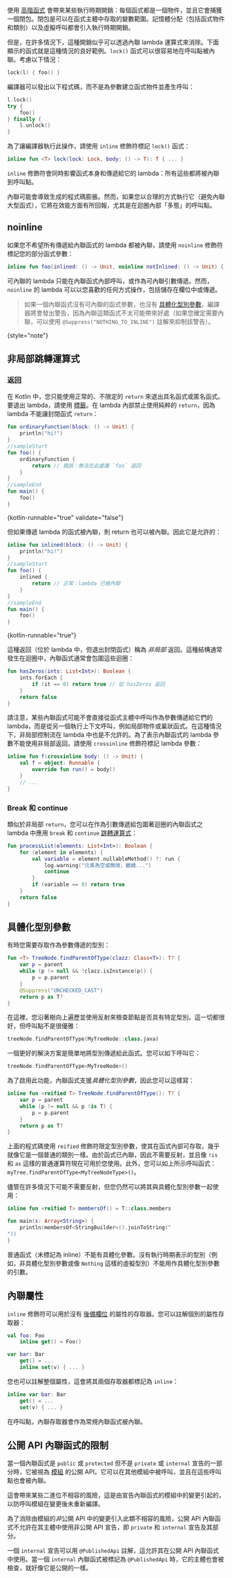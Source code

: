 [//]: # (title: 內聯函式)

使用 [高階函式](lambdas.md) 會帶來某些執行時期開銷：每個函式都是一個物件，並且它會捕獲一個閉包。閉包是可以在函式主體中存取的變數範圍。記憶體分配（包括函式物件和類別）以及虛擬呼叫都會引入執行時期開銷。

但是，在許多情況下，這種開銷似乎可以透過內聯 lambda 運算式來消除。下面顯示的函式就是這種情況的良好範例。`lock()` 函式可以很容易地在呼叫點被內聯。考慮以下情況：

```kotlin
lock(l) { foo() }
```

編譯器可以發出以下程式碼，而不是為參數建立函式物件並產生呼叫：

```kotlin
l.lock()
try {
    foo()
} finally {
    l.unlock()
}
```

為了讓編譯器執行此操作，請使用 `inline` 修飾符標記 `lock()` 函式：

```kotlin
inline fun <T> lock(lock: Lock, body: () -> T): T { ... }
```

`inline` 修飾符會同時影響函式本身和傳遞給它的 lambda：所有這些都將被內聯到呼叫點。

內聯可能會導致生成的程式碼膨脹。然而，如果您以合理的方式執行它（避免內聯大型函式），它將在效能方面有所回報，尤其是在迴圈內部「多態」的呼叫點。

## noinline

如果您不希望所有傳遞給內聯函式的 lambda 都被內聯，請使用 `noinline` 修飾符標記您的部分函式參數：

```kotlin
inline fun foo(inlined: () -> Unit, noinline notInlined: () -> Unit) { ... }
```

可內聯的 lambda 只能在內聯函式內部呼叫，或作為可內聯引數傳遞。然而，`noinline` 的 lambda 可以以您喜歡的任何方式操作，包括儲存在欄位中或傳遞。

> 如果一個內聯函式沒有可內聯的函式參數，也沒有 [具體化型別參數](#reified-type-parameters)，編譯器將會發出警告，因為內聯這類函式不太可能帶來好處（如果您確定需要內聯，可以使用 `@Suppress("NOTHING_TO_INLINE")` 註解來抑制該警告）。
>
{style="note"}

## 非局部跳轉運算式

### 返回

在 Kotlin 中，您只能使用正常的、不限定的 `return` 來退出具名函式或匿名函式。要退出 lambda，請使用 [標籤](returns.md#return-to-labels)。在 lambda 內部禁止使用純粹的 `return`，因為 lambda 不能讓封閉函式 `return`：

```kotlin
fun ordinaryFunction(block: () -> Unit) {
    println("hi!")
}
//sampleStart
fun foo() {
    ordinaryFunction {
        return // 錯誤：無法在此處讓 `foo` 返回
    }
}
//sampleEnd
fun main() {
    foo()
}
```
{kotlin-runnable="true" validate="false"}

但如果傳遞 lambda 的函式被內聯，則 return 也可以被內聯。因此它是允許的：

```kotlin
inline fun inlined(block: () -> Unit) {
    println("hi!")
}
//sampleStart
fun foo() {
    inlined {
        return // 正常：lambda 已被內聯
    }
}
//sampleEnd
fun main() {
    foo()
}
```
{kotlin-runnable="true"}

這種返回（位於 lambda 中，但退出封閉函式）稱為 *非局部* 返回。這種結構通常發生在迴圈中，內聯函式通常會包圍這些迴圈：

```kotlin
fun hasZeros(ints: List<Int>): Boolean {
    ints.forEach {
        if (it == 0) return true // 從 hasZeros 返回
    }
    return false
}
```

請注意，某些內聯函式可能不會直接從函式主體中呼叫作為參數傳遞給它們的 lambda，而是從另一個執行上下文呼叫，例如局部物件或巢狀函式。在這種情況下，非局部控制流在 lambda 中也是不允許的。為了表示內聯函式的 lambda 參數不能使用非局部返回，請使用 `crossinline` 修飾符標記 lambda 參數：

```kotlin
inline fun f(crossinline body: () -> Unit) {
    val f = object: Runnable {
        override fun run() = body()
    }
    // ...
}
```

### Break 和 continue

類似於非局部 `return`，您可以在作為引數傳遞給包圍著迴圈的內聯函式之 lambda 中應用 `break` 和 `continue` [跳轉運算式](returns.md)：

```kotlin
fun processList(elements: List<Int>): Boolean {
    for (element in elements) {
        val variable = element.nullableMethod() ?: run {
            log.warning("元素為空或無效，繼續...")
            continue
        }
        if (variable == 0) return true
    }
    return false
}
```

## 具體化型別參數

有時您需要存取作為參數傳遞的型別：

```kotlin
fun <T> TreeNode.findParentOfType(clazz: Class<T>): T? {
    var p = parent
    while (p != null && !clazz.isInstance(p)) {
        p = p.parent
    }
    @Suppress("UNCHECKED_CAST")
    return p as T?
}
```

在這裡，您沿著樹向上遍歷並使用反射來檢查節點是否具有特定型別。這一切都很好，但呼叫點不是很優雅：

```kotlin
treeNode.findParentOfType(MyTreeNode::class.java)
```

一個更好的解決方案是簡單地將型別傳遞給此函式。您可以如下呼叫它：

```kotlin
treeNode.findParentOfType<MyTreeNode>()
```

為了啟用此功能，內聯函式支援*具體化型別參數*，因此您可以這樣寫：

```kotlin
inline fun <reified T> TreeNode.findParentOfType(): T? {
    var p = parent
    while (p != null && p !is T) {
        p = p.parent
    }
    return p as T?
}
```

上面的程式碼使用 `reified` 修飾符限定型別參數，使其在函式內部可存取，幾乎就像它是一個普通的類別一樣。由於函式已內聯，因此不需要反射，並且像 `!is` 和 `as` 這樣的普通運算符現在可用於您使用。此外，您可以如上所示呼叫函式：`myTree.findParentOfType<MyTreeNodeType>()`。

儘管在許多情況下可能不需要反射，但您仍然可以將其與具體化型別參數一起使用：

```kotlin
inline fun <reified T> membersOf() = T::class.members

fun main(s: Array<String>) {
    println(membersOf<StringBuilder>().joinToString("
"))
}
```

普通函式（未標記為 inline）不能有具體化參數。沒有執行時期表示的型別（例如，非具體化型別參數或像 `Nothing` 這樣的虛擬型別）不能用作具體化型別參數的引數。

## 內聯屬性

`inline` 修飾符可以用於沒有 [後備欄位](properties.md#backing-fields) 的屬性的存取器。您可以註解個別的屬性存取器：

```kotlin
val foo: Foo
    inline get() = Foo()

var bar: Bar
    get() = ...
    inline set(v) { ... }
```

您也可以註解整個屬性，這會將其兩個存取器都標記為 `inline`：

```kotlin
inline var bar: Bar
    get() = ...
    set(v) { ... }
```

在呼叫點，內聯存取器會作為常規內聯函式被內聯。

## 公開 API 內聯函式的限制

當一個內聯函式是 `public` 或 `protected` 但不是 `private` 或 `internal` 宣告的一部分時，它被視為 [模組](visibility-modifiers.md#modules) 的公開 API。它可以在其他模組中被呼叫，並且在這些呼叫點也會被內聯。

這會帶來某些二進位不相容的風險，這是由宣告內聯函式的模組中的變更引起的，以防呼叫模組在變更後未重新編譯。

為了消除由模組的*非*公開 API 中的變更引入此類不相容的風險，公開 API 內聯函式不允許在其主體中使用非公開 API 宣告，即 `private` 和 `internal` 宣告及其部分。

一個 `internal` 宣告可以用 `@PublishedApi` 註解，這允許其在公開 API 內聯函式中使用。當一個 `internal` 內聯函式被標記為 `@PublishedApi` 時，它的主體也會被檢查，就好像它是公開的一樣。